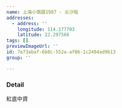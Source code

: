 ```yaml
---
name: 上海小南國1987 - 尖沙咀
addresses:
  - address: ''
    longitude: 114.177703
    latitude: 22.297566
tags: []
previewImageUrl: ''
id: 7e73abaf-6b8c-552a-af06-1c2494ad9b13
group: ''

---
```

### Detail
紅底中資
